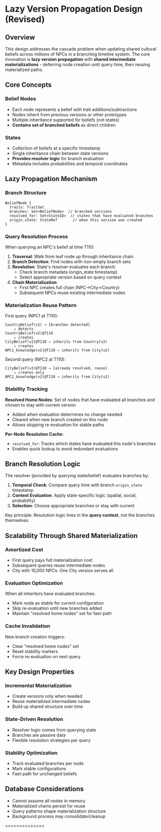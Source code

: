 # Lazy Version Propagation Design (Revised)

## Overview

This design addresses the cascade problem when updating shared cultural beliefs across millions of NPCs in a branching timeline system. The core innovation is **lazy version propagation** with **shared intermediate materializations** - deferring node creation until query time, then reusing materialized paths.

## Core Concepts

### Belief Nodes
- Each node represents a belief with trait additions/subtractions
- Nodes inherit from previous versions or other prototypes
- Multiple inheritance supported for beliefs (not states)
- **Contains set of branched beliefs** as direct children

### States
- Collection of beliefs at a specific timestamp
- Single inheritance chain between state versions
- **Provides resolver logic** for branch evaluation
- Metadata includes probabilities and temporal coordinates

## Lazy Propagation Mechanism

### Branch Structure

```
BeliefNode {
  traits: TraitSet
  branches: Set<BeliefNode>  // branched versions
  resolved_for: Set<StateID>  // states that have evaluated branches
  origin_state: StateRef       // when this version was created
}
```

### Query Resolution Process

When querying an NPC's belief at time T110:

1. **Traversal**: Walk from leaf node up through inheritance chain
2. **Branch Detection**: Find nodes with non-empty branch sets
3. **Resolution**: State's resolver evaluates each branch:
   - Check branch metadata (origin_state timestamp)
   - Select appropriate version based on query context
4. **Chain Materialization**: 
   - First NPC creates full chain (NPC→City→Country)
   - Subsequent NPCs reuse existing intermediate nodes

### Materialization Reuse Pattern

First query (NPC1 at T110):
```
CountryBelief(v1) → [branches detected]
    ↓ detects
CountryBelief(v2)@T110
    ↓ creates
CityBelief(v2)@T110 → inherits from Country(v2)
    ↓ creates  
NPC1_knowledge(v2)@T110 → inherits from City(v2)
```

Second query (NPC2 at T110):

```
CityBelief(v2)@T110 → [already resolved, reuse]
    ↓ creates only
NPC2_knowledge(v2)@T110 → inherits from City(v2)
```

### Stability Tracking

**Resolved Home Nodes**: Set of nodes that have evaluated all branches and chosen to stay with current version
- Added when evaluation determines no change needed
- Cleared when new branch created on this node
- Allows skipping re-evaluation for stable paths

**Per-Node Resolution Cache**:
- `resolved_for`: Tracks which states have evaluated this node's branches
- Enables quick lookup to avoid redundant evaluations

## Branch Resolution Logic

The resolver (provided by querying state/belief) evaluates branches by:

1. **Temporal Check**: Compare query time with branch `origin_state` timestamp
2. **Context Evaluation**: Apply state-specific logic (spatial, social, probability)
3. **Selection**: Choose appropriate branches or stay with current

Key principle: Resolution logic lives in the **query context**, not the branches themselves.

## Scalability Through Shared Materialization

### Amortized Cost
- First query pays full materialization cost
- Subsequent queries reuse intermediate nodes
- City with 10,000 NPCs: One City version serves all

### Evaluation Optimization
When all inheritors have evaluated branches:
- Mark node as stable for current configuration
- Skip re-evaluation until new branches added
- Maintain "resolved home nodes" set for fast-path

### Cache Invalidation
New branch creation triggers:
- Clear "resolved home nodes" set
- Reset stability markers
- Force re-evaluation on next query

## Key Design Properties

### Incremental Materialization
- Create versions only when needed
- Reuse materialized intermediate nodes
- Build up shared structure over time

### State-Driven Resolution
- Resolver logic comes from querying state
- Branches are passive data
- Flexible resolution strategies per query

### Stability Optimization
- Track evaluated branches per node
- Mark stable configurations
- Fast-path for unchanged beliefs

## Database Considerations

- Cannot assume all nodes in memory
- Materialized chains persist for reuse
- Query patterns shape materialization structure
- Background process may consolidate/cleanup

==============


